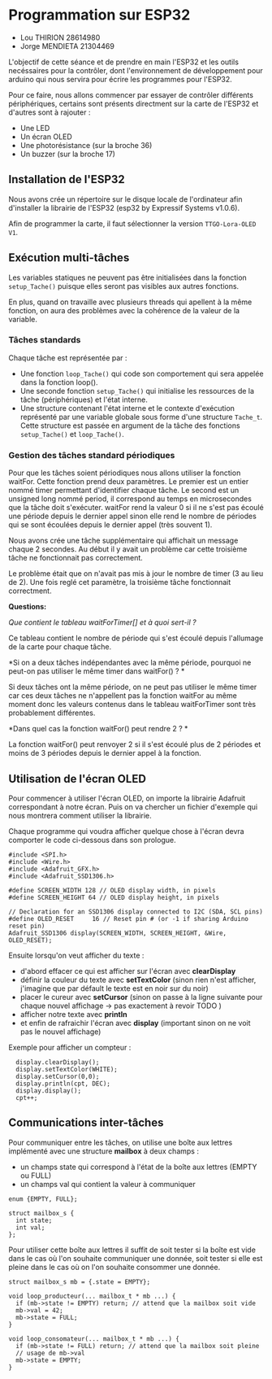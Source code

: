 # Programmation sur ESP32

* Lou THIRION 28614980
* Jorge MENDIETA 21304469

L'objectif de cette séance et de prendre en main l'ESP32 et les outils necéssaires pour la contrôler, dont l'environnement de développement pour arduino qui nous servira pour écrire les programmes pour l'ESP32.

Pour ce faire, nous allons commencer par essayer de contrôler différents périphériques, certains sont présents directment sur la carte de l'ESP32 et d'autres sont à rajouter :
* Une LED
* Un écran OLED
* Une photorésistance (sur la broche 36)
* Un buzzer (sur la broche 17)

## Installation de l'ESP32

Nous avons crée un répertoire sur le disque locale de l'ordinateur afin d'installer la librairie de l'ESP32 (esp32 by Expressif Systems v1.0.6).

Afin de programmer la carte, il faut sélectionner la version `TTGO-Lora-OLED V1`.

## Exécution multi-tâches

Les variables statiques ne peuvent pas être initialisées dans la fonction `setup_Tache()` puisque elles seront pas visibles aux autres fonctions.

En plus, quand on travaille avec plusieurs threads qui apellent à la même fonction, on aura des problèmes avec la cohérence de la valeur de la variable.



### Tâches standards

Chaque tâche est représentée par : 
* Une fonction `loop_Tache()` qui code son comportement qui sera appelée dans la fonction loop().
* Une seconde fonction `setup_Tache()` qui initialise les ressources de la tâche (périphériques) et l'état interne. 
* Une structure contenant l'état interne et le contexte d'exécution représenté par une variable globale sous forme d'une structure `Tache_t`. Cette structure est passée en argument de la tâche des fonctions `setup_Tache()` et `loop_Tache()`. 

### Gestion des tâches standard périodiques

Pour que les tâches soient périodiques nous allons utiliser la fonction waitFor. Cette fonction prend deux paramètres. Le premier est un entier nommé timer permettant d'identifier chaque tâche. Le second est un unsigned long nommé period, il correspond au temps en microsecondes que la tâche doit s'exécuter. waitFor rend la valeur 0 si il ne s'est pas écoulé une période depuis le dernier appel sinon elle rend le nombre de périodes qui se sont écoulées depuis le dernier appel (très souvent 1).

Nous avons crée une tâche supplémentaire qui affichait un message chaque 2 secondes. Au début il y avait un problème car cette troisième tâche ne fonctionnait pas correctement. 

Le problème était que on n'avait pas mis à jour le nombre de timer (3 au lieu de 2). Une fois reglé cet paramètre, la troisième tâche fonctionnait correctment. 

**Questions:**

*Que contient le tableau waitForTimer[] et à quoi sert-il ?*

Ce tableau contient le nombre de période qui s'est écoulé depuis l'allumage de la carte pour chaque tâche.

*Si on a deux tâches indépendantes avec la même période, pourquoi ne peut-on pas utiliser le même timer dans waitFor() ? *

Si deux tâches ont la même période, on ne peut pas utiliser le même timer car ces deux tâches ne n'appellent pas la fonction waitFor au même moment donc les valeurs contenus dans le tableau waitForTimer sont très probablement différentes.

*Dans quel cas la fonction waitFor() peut rendre 2 ? *

La fonction waitFor() peut renvoyer 2 si il s'est écoulé plus de 2 périodes et moins de 3 périodes depuis le dernier appel à la fonction.


## Utilisation de l'écran OLED

Pour commencer à utiliser l'écran OLED, on importe la librairie Adafruit correspondant à notre écran. Puis on va chercher un fichier d'exemple qui nous montrera comment utiliser la librairie.

Chaque programme qui voudra afficher quelque chose à l'écran devra comporter le code ci-dessous dans son prologue.
```C=
#include <SPI.h>
#include <Wire.h>
#include <Adafruit_GFX.h>
#include <Adafruit_SSD1306.h>

#define SCREEN_WIDTH 128 // OLED display width, in pixels
#define SCREEN_HEIGHT 64 // OLED display height, in pixels

// Declaration for an SSD1306 display connected to I2C (SDA, SCL pins)
#define OLED_RESET     16 // Reset pin # (or -1 if sharing Arduino reset pin)
Adafruit_SSD1306 display(SCREEN_WIDTH, SCREEN_HEIGHT, &Wire, OLED_RESET);
```

Ensuite lorsqu'on veut afficher du texte :
* d'abord effacer ce qui est afficher sur l'écran avec **clearDisplay**
* définir la couleur du texte avec **setTextColor** (sinon rien n'est afficher, j'imagine que par défault le texte est en noir sur du noir)
* placer le cureur avec **setCursor** (sinon on passe à la ligne suivante pour chaque nouvel affichage -> pas exactement à revoir TODO ) 
* afficher notre texte avec **println**
* et enfin de rafraichir l'écran avec **display** (important sinon on ne voit pas le nouvel affichage)


Exemple pour afficher un compteur :
```C=
  display.clearDisplay();
  display.setTextColor(WHITE);
  display.setCursor(0,0);
  display.println(cpt, DEC);
  display.display();
  cpt++;
```

## Communications inter-tâches

Pour communiquer entre les tâches, on utilise une boîte aux lettres implémenté avec une structure **mailbox** à deux champs : 
* un champs state qui correspond à l'état de la boîte aux lettres (EMPTY ou FULL)
* un champs val qui contient la valeur à communiquer

```C=
enum {EMPTY, FULL};

struct mailbox_s {
  int state;
  int val;
};
```

Pour utiliser cette boîte aux lettres il suffit de soit tester si la boîte est vide dans le cas où l'on souhaite communiquer une donnée, soit tester si elle est pleine dans le cas où on l'on souhaite consommer une donnée.

```C=
struct mailbox_s mb = {.state = EMPTY};

void loop_producteur(... mailbox_t * mb ...) {
  if (mb->state != EMPTY) return; // attend que la mailbox soit vide
  mb->val = 42;
  mb->state = FULL;
}

void loop_consomateur(... mailbox_t * mb ...) {
  if (mb->state != FULL) return; // attend que la mailbox soit pleine
  // usage de mb->val
  mb->state = EMPTY;
}
```